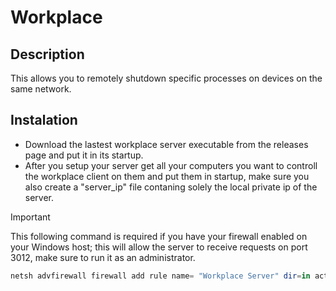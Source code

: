 # Workplace

## Description

This allows you to remotely shutdown specific processes on devices on the same network.

## Instalation

* Download the lastest workplace server executable from the releases page and put it in its startup.
* After you setup your server get all your computers you want to controll the workplace client on them and put them in startup, make sure you also create a "server_ip" file contaning solely the local private ip of the server.

> [!IMPORTANT]
> This following command is required if you have your firewall enabled on your Windows host; this will allow the server to receive requests on port 3012, make sure to run it as an administrator.
> ```powershell
> netsh advfirewall firewall add rule name= "Workplace Server" dir=in action=allow protocol=TCP localport=3012
> ```
